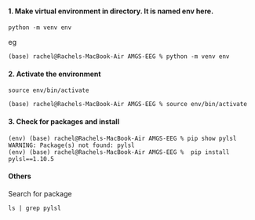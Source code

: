#### 1. Make virtual environment in directory. It is named env here.
```
python -m venv env
```
eg  
```
(base) rachel@Rachels-MacBook-Air AMGS-EEG % python -m venv env
```

#### 2. Activate the environment
```
source env/bin/activate
```
```
(base) rachel@Rachels-MacBook-Air AMGS-EEG % source env/bin/activate
```

#### 3. Check for packages and install
```
(env) (base) rachel@Rachels-MacBook-Air AMGS-EEG % pip show pylsl 
WARNING: Package(s) not found: pylsl
(env) (base) rachel@Rachels-MacBook-Air AMGS-EEG %  pip install pylsl==1.10.5
```

#### Others
Search for package 
```
ls | grep pylsl
```

